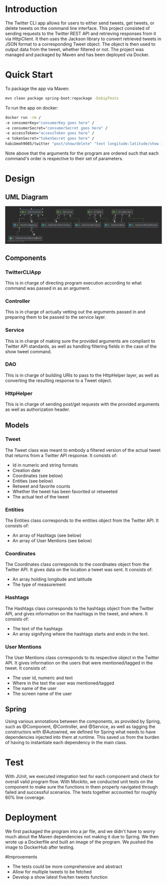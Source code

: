 # Introduction

The Twitter CLI app allows for users to either send tweets,
get tweets, or delete tweets on the command line interface.
This project consisted of sending requests to the Twitter REST
API and retrieving responses from it via HttpClient. It then uses
the Jackson library to convert retrieved tweets in JSON format
to a corresponding Tweet object. The object is then used to output
data from the tweet, whether filtered or not. The project was managed
and packaged by Maven and has been deployed via Docker.

# Quick Start

To package the app via Maven:

```bash
mvn clean package spring-boot:repackage -DskipTests
```

To run the app on docker:

```bash
docker run -rm /
-e consumerKey="consumerKey goes here" /
-e consumerSecret="consumerSecret goes here" /
-e accessToken="accessToken goes here" /
-e tokenSecret="tokenSecret goes here" /
habibmoh9085/twitter "post/show/delete" "text longitude:latitude/show id [fields]/delete id,...,ids"
```
Note above that the arguments for the program are ordered such
that each command's order is respective to their set of parameters.

# Design

## UML Diagram
![UML Class Diagram](assets/uml.png)

## Components

### TwitterCLIApp

This is in charge of directing program 
execution according to what command was passed in as an argument.

### Controller
This is in charge of actually vetting out the arguments passed
in and preparing them to be passed to the service layer.

### Service
This is in charge of making sure the provided arguments are
compliant to Twitter API standards, as well as handling 
filtering fields in the case of the show tweet command.

### DAO
This is in charge of building URIs to pass to the HttpHelper
layer, as well as converting the resulting response to a 
Tweet object.

### HttpHelper
This is in charge of sending post/get requests with the 
provided arguments as well as authorization header.

## Models

### Tweet
The Tweet class was meant to embody a filtered version of
the actual tweet that returns from a Twitter API response.
It consists of:
- Id in numeric and string formats
- Creation date
- Coordinates (see below)
- Entities (see below)
- Retweet and favorite counts
- Whether the tweet has been favorited or retweeted
- The actual text of the tweet

### Entities
The Entities class corresponds to the entities object from
the Twitter API. It consists of:
- An array of Hashtags (see below)
- An array of User Mentions (see below)

### Coordinates
The Coordinates class corresponds to the coordinates object
from the Twitter API. It gives data on the location a tweet
was sent. It consists of:
- An array holding longitude and latitude
- The type of measurement

### Hashtags
The Hashtags class corresponds to the hashtags object from
the Twitter API, and gives information on the hashtags
in the tweet, and where. It consists of:
- The text of the hashtags
- An array signifying where the hashtags starts and ends
	in the text.

### User Mentions
The User Mentions class corresponds to its respective object
in the Twitter API. It gives information on the users that were
mentioned/tagged in the tweet. It consists of:
- The user id, numeric and text
- Where in the text the user was mentioned/tagged
- The name of the user
- The screen name of the user

## Spring
Using various annotations between the components, as provided
by Spring, such as @Component, @Controller, and @Service, as
well as tagging the constructors with @Autowired, we defined
for Spring what needs to have dependencies injected into them
at runtime. This saved us from the burden of having to instantiate
each dependency in the main class.

# Test
With JUnit, we executed integration test for each component and
check for overall valid program flow.
With Mockito, we conducted unit tests on the component to make
sure the functions in them properly navigated through failed and
successful scenarios. The tests together accounted for roughly 60% line coverage.


# Deployment
We first packaged the program into a jar file, and we didn't
have to worry much about the Maven dependencies not making it
due to Spring. We then wrote up a Dockerfile and built an image
of the program. We pushed the image to DockerHub after testing.

#Improvements

- The tests could be more comprehensive and abstract
- Allow for multiple tweets to be fetched
- Develop a show latest five/ten tweets function
